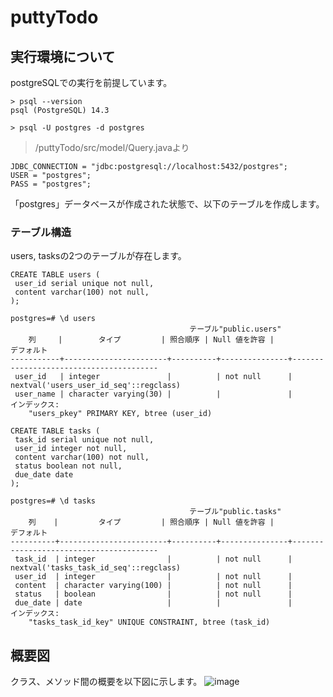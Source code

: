 # puttyTodo

## 実行環境について

postgreSQLでの実行を前提しています。  

```
> psql --version  
psql (PostgreSQL) 14.3
```

```
> psql -U postgres -d postgres
```

> /puttyTodo/src/model/Query.javaより

```
JDBC_CONNECTION = "jdbc:postgresql://localhost:5432/postgres";
USER = "postgres";
PASS = "postgres";
```

「postgres」データベースが作成された状態で、以下のテーブルを作成します。

### テーブル構造

users, tasksの2つのテーブルが存在します。

```
CREATE TABLE users (
 user_id serial unique not null,
 content varchar(100) not null,
);
```

```
postgres=# \d users
                                        テーブル"public.users"
    列     |        タイプ         | 照合順序 | Null 値を許容 |               デフォルト
-----------+-----------------------+----------+---------------+----------------------------------------
 user_id   | integer               |          | not null      | nextval('users_user_id_seq'::regclass)
 user_name | character varying(30) |          |               |
インデックス:
    "users_pkey" PRIMARY KEY, btree (user_id)
```

```
CREATE TABLE tasks (
 task_id serial unique not null,
 user_id integer not null,
 content varchar(100) not null,
 status boolean not null,
 due_date date
);
```

```
postgres=# \d tasks
                                        テーブル"public.tasks"
    列    |         タイプ         | 照合順序 | Null 値を許容 |               デフォルト
----------+------------------------+----------+---------------+----------------------------------------
 task_id  | integer                |          | not null      | nextval('tasks_task_id_seq'::regclass)
 user_id  | integer                |          | not null      |
 content  | character varying(100) |          | not null      |
 status   | boolean                |          | not null      |
 due_date | date                   |          |               |
インデックス:
    "tasks_task_id_key" UNIQUE CONSTRAINT, btree (task_id)
```

## 概要図
クラス、メソッド間の概要を以下図に示します。
![image](https://user-images.githubusercontent.com/54207117/175907908-8b5f13e4-33b0-40f6-b356-9255815f7365.png)

